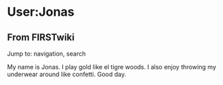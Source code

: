 # User:Jonas

## From FIRSTwiki

Jump to: navigation, search

My name is Jonas. I play gold like el tigre woods. I also enjoy throwing my underwear around like confetti. Good day.
